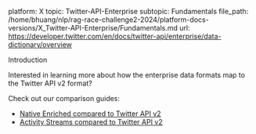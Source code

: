 platform: X
topic: Twitter-API-Enterprise
subtopic: Fundamentals
file_path: /home/bhuang/nlp/rag-race-challenge2-2024/platform-docs-versions/X_Twitter-API-Enterprise/Fundamentals.md
url: https://developer.twitter.com/en/docs/twitter-api/enterprise/data-dictionary/overview

Introduction

Interested in learning more about how the enterprise data formats map to the Twitter API v2 format?

Check out our comparison guides:

* [Native Enriched compared to Twitter API v2](https://developer.twitter.com/en/docs/twitter-api/migrate/data-formats/native-enriched-to-v2)
* [Activity Streams compared to Twitter API v2](https://developer.twitter.com/en/docs/twitter-api/migrate/data-formats/activity-streams-to-v2)